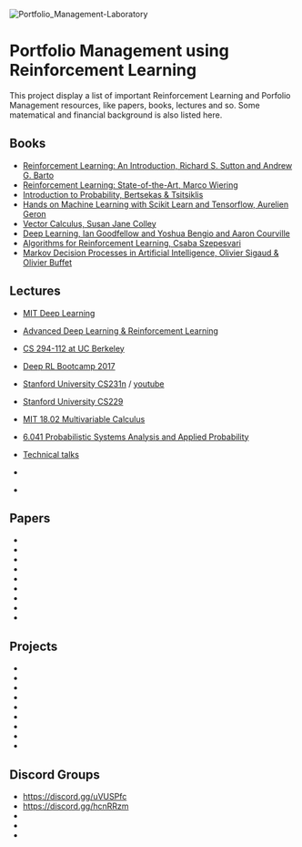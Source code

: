 ![Portfolio_Management-Laboratory](https://img.shields.io/badge/Portfolio_Management-Laboratory-c2c505.svg?colorA=ca20c0&longCache=true&style=for-the-badge "Reinforcement_Learning-and_Portfolio_Management")

# Portfolio Management using Reinforcement Learning

This project display a list of important Reinforcement Learning and Porfolio Management resources, like papers, books, lectures and so. Some matematical and financial background is also listed here.
  
## Books
* [Reinforcement Learning: An Introduction, Richard S. Sutton and Andrew G. Barto](https://web.stanford.edu/class/psych209/Readings/SuttonBartoIPRLBook2ndEd.pdf)
* [Reinforcement Learning: State-of-the-Art, Marco Wiering](/books/ReinforcementLearningState-of-the-Art.pdf)
* [Introduction to Probability, Bertsekas & Tsitsiklis](/books/Math--Bertsekas_Tsitsiklis_Introduction_to_probability.pdf)
* [Hands on Machine Learning with Scikit Learn and Tensorflow, Aurelien Geron](/books/Hands%20on%20Machine%20Learning%20with%20Scikit%20Learn%20and%20Tensorflow.pdf)
* [Vector Calculus, Susan Jane Colley](/books/Vector%20Calculus.pdf)
* [Deep Learning, Ian Goodfellow and Yoshua Bengio and Aaron Courville](/books/deeplearningbook.pdf)
* [Algorithms for Reinforcement Learning, Csaba Szepesvari](/books/RLAlgsInMDPs.pdf)
* [Markov Decision Processes in Artificial Intelligence, Olivier Sigaud & Olivier Buffet](/books/Markov_Decision_Processes_and_Artificial_Intelligence.pdf)

## Lectures
* [MIT Deep Learning](https://www.youtube.com/playlist?list=PLrAXtmErZgOeiKm4sgNOknGvNjby9efdf)
* [Advanced Deep Learning & Reinforcement Learning](https://www.youtube.com/playlist?list=PLqYmG7hTraZDNJre23vqCGIVpfZ_K2RZs)
* [CS 294-112 at UC Berkeley](http://rail.eecs.berkeley.edu/deeprlcourse/)
* [Deep RL Bootcamp 2017](https://www.youtube.com/playlist?list=PLAdk-EyP1ND8MqJEJnSvaoUShrAWYe51U)
* [Stanford University CS231n](http://cs231n.github.io/) / [youtube](https://www.youtube.com/playlist?list=PLC1qU-LWwrF64f4QKQT-Vg5Wr4qEE1Zxk)
* [Stanford University CS229](https://www.youtube.com/playlist?list=PLA89DCFA6ADACE599)
* [MIT 18.02 Multivariable Calculus](https://www.youtube.com/playlist?list=PL4C4C8A7D06566F38)
* [6.041 Probabilistic Systems Analysis and Applied Probability](https://www.youtube.com/playlist?list=PLUl4u3cNGP61MdtwGTqZA0MreSaDybji8)
* [Technical talks](https://www.youtube.com/playlist?list=PLqYmG7hTraZCuaG0h0DDn_YPleGLLAEkK)

* []()
* []()


## Papers
* []()
* []()
* []()
* []()
* []()
* []()
* []()
* []()
* []()

## Projects
* []()
* []()
* []()
* []()
* []()
* []()
* []()
* []()
* []()

## Discord Groups

* https://discord.gg/uVUSPfc
* https://discord.gg/hcnRRzm
* []()
* []()
* []()
